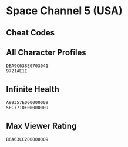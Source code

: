 # Space Channel 5 (USA)

## Cheat Codes

## All Character Profiles

```
DEA9C638E0703041
9721AE1E

```

## Infinite Health

```
A99357E000000009
5FC771DF00000009

```

## Max Viewer Rating

```
B6A63CC200000009

```

